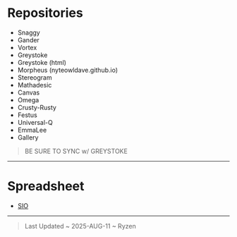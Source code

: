 
# Repositories

- Snaggy
- Gander
- Vortex
- Greystoke
- Greystoke (html)
- Morpheus (nyteowldave.github.io)
- Stereogram
- Mathadesic
- Canvas
- Omega
- Crusty-Rusty
- Festus
- Universal-Q
- EmmaLee
- Gallery

> BE SURE TO SYNC w/ GREYSTOKE

---

# Spreadsheet

[sio-sheet]:
<https://docs.google.com/spreadsheets/d/1Hg52duQkOAJ8VbMzQ70nm0EPlj4NoUrALCXd3ZRFHIs/edit?gid=1956617824#gid=1956617824>

- [SIO][sio-sheet]

---

> Last Updated ~ 2025-AUG-11 ~ Ryzen

